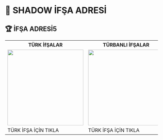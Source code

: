 <h1>🎰 SHADOW İFŞA ADRESİ </h1>

<h2>🏆 İFŞA ADRESİ5</h2>

<table>
  <tr>
    <th> TÜRK İfŞALAR </th>
    <th> TÜRBANLI İFŞALAR </th>
    <th> GÜNCEL İFŞALAR </th>
    <th> ASYALI İfŞALAR </th>
  </tr>
  <tr>
    <td><a href="https://t.me/+mlwodSEUV3ZkMjc0" target="_blank"><img src="https://resmim.net/cdn/2025/06/21/TxMrh2.png" width="250" /></a></td>
    <td><a href="https://t.me/+mlwodSEUV3ZkMjc0" target="_blank"><img src="https://resmim.net/cdn/2025/06/21/TxM18k.png" width="250" /></a></td>
    <td><a href="https://t.me/+mlwodSEUV3ZkMjc0" target="_blank"><img src="https://resmim.net/cdn/2025/06/21/TxM5xF.png" width="250" /></a></td>
    <td><a href="https://t.me/+mlwodSEUV3ZkMjc0" target="_blank"><img src="https://resmim.net/cdn/2025/06/21/TxM791.jpg" width="250" /></a></td>
  </tr>
  <tr>
    <td>TÜRK İFŞA İÇİN TIKLA</td>
    <td>TÜRK İFŞA İÇİN TIKLA</td>
    <td>TÜRK İFŞA İÇİN TIKLA</td>
    <td>TÜRK İFŞA İÇİN TIKLA</td>
  </tr>
  <tr>
